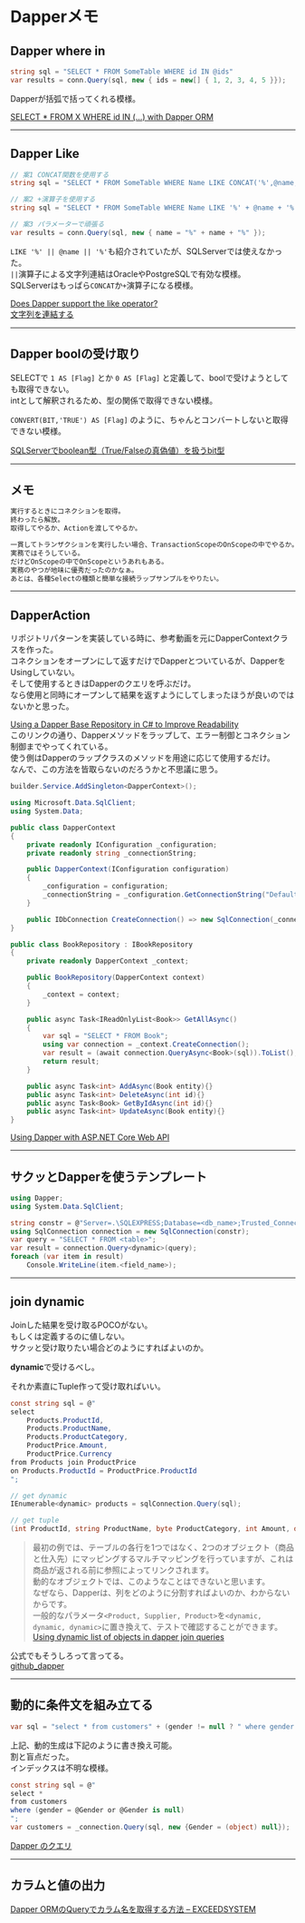 # Dapperメモ

## Dapper where in

``` C#
string sql = "SELECT * FROM SomeTable WHERE id IN @ids"
var results = conn.Query(sql, new { ids = new[] { 1, 2, 3, 4, 5 }});
```

Dapperが括弧で括ってくれる模様。  

[SELECT * FROM X WHERE id IN (...) with Dapper ORM](https://stackoverflow.com/questions/8388093/select-from-x-where-id-in-with-dapper-orm)  

---

## Dapper Like

``` C#
// 案1 CONCAT関数を使用する
string sql = "SELECT * FROM SomeTable WHERE Name LIKE CONCAT('%',@name,'%')"

// 案2 +演算子を使用する
string sql = "SELECT * FROM SomeTable WHERE Name LIKE '%' + @name + '%'"

// 案3 パラメーターで頑張る
var results = conn.Query(sql, new { name = "%" + name + "%" });
```

`LIKE '%' || @name || '%'`も紹介されていたが、SQLServerでは使えなかった。  
`||`演算子による文字列連結はOracleやPostgreSQLで有効な模様。  
SQLServerはもっぱら`CONCAT`か`+`演算子になる模様。  

[Does Dapper support the like operator?](https://stackoverflow.com/questions/6030099/does-dapper-support-the-like-operator)  
[文字列を連結する](https://www.sql-reference.com/string/concatenate.html)  

---

## Dapper boolの受け取り

SELECTで `1 AS [Flag]` とか `0 AS [Flag]` と定義して、boolで受けようとしても取得できない。  
intとして解釈されるため、型の関係で取得できない模様。  

`CONVERT(BIT,'TRUE') AS [Flag]` のように、ちゃんとコンバートしないと取得できない模様。  

[SQLServerでboolean型（True/Falseの真偽値）を扱うbit型](https://johobase.com/sqlserver-boolean-bit/)  

---

## メモ

``` txt
実行するときにコネクションを取得。
終わったら解放。
取得してやるか、Actionを渡してやるか。

一貫してトランザクションを実行したい場合、TransactionScopeのOnScopeの中でやるか。
実務ではそうしている。
だけどOnScopeの中でOnScopeというあれもある。
実務のやつが地味に優秀だったのかなぁ。
あとは、各種Selectの種類と簡単な接続ラップサンプルをやりたい。
```

---

## DapperAction

リポジトリパターンを実装している時に、参考動画を元にDapperContextクラスを作った。  
コネクションをオープンにして返すだけでDapperとついているが、DapperをUsingしていない。  
そして使用するときはDapperのクエリを呼ぶだけ。  
なら使用と同時にオープンして結果を返すようにしてしまったほうが良いのではないかと思った。  

[Using a Dapper Base Repository in C# to Improve Readability](https://exceptionnotfound.net/using-a-dapper-base-repository-in-c-to-improve-readability/)  
このリンクの通り、Dapperメソッドをラップして、エラー制御とコネクション制御までやってくれている。  
使う側はDapperのラップクラスのメソッドを用途に応じて使用するだけ。  
なんで、この方法を皆取らないのだろうかと不思議に思う。  

``` cs : Program.cs
builder.Service.AddSingleton<DapperContext>();
```

``` cs : DapperContext
using Microsoft.Data.SqlClient;
using System.Data;

public class DapperContext
{
    private readonly IConfiguration _configuration;
    private readonly string _connectionString;

    public DapperContext(IConfiguration configuration)
    {
        _configuration = configuration;
        _connectionString = _configuration.GetConnectionString("DefaultConnection");
    }

    public IDbConnection CreateConnection() => new SqlConnection(_connectionString);
}
```

``` cs
public class BookRepository : IBookRepository
{
    private readonly DapperContext _context;

    public BookRepository(DapperContext context)
    {
        _context = context;
    }

    public async Task<IReadOnlyList<Book>> GetAllAsync()
    {
        var sql = "SELECT * FROM Book";
        using var connection = _context.CreateConnection();
        var result = (await connection.QueryAsync<Book>(sql)).ToList();
        return result;
    }

    public async Task<int> AddAsync(Book entity){}
    public async Task<int> DeleteAsync(int id){}
    public async Task<Book> GetByIdAsync(int id){}
    public async Task<int> UpdateAsync(Book entity){}
}
```

[Using Dapper with ASP.NET Core Web API](https://www.youtube.com/watch?v=C763K-VGkfc&t=147s)  

---

## サクッとDapperを使うテンプレート

``` cs
using Dapper;
using System.Data.SqlClient;

string constr = @"Server=.\SQLEXPRESS;Database=<db_name>;Trusted_Connection=True;Trust Server Certificate=true";
using SqlConnection connection = new SqlConnection(constr);
var query = "SELECT * FROM <table>";
var result = connection.Query<dynamic>(query);
foreach (var item in result)
    Console.WriteLine(item.<field_name>);
```

---

## join dynamic

Joinした結果を受け取るPOCOがない。  
もしくは定義するのに値しない。  
サクッと受け取りたい場合どのようにすればよいのか。  

**dynamic**で受けるべし。  

それか素直にTuple作って受け取ればいい。  

``` cs
const string sql = @"
select 
    Products.ProductId, 
    Products.ProductName, 
    Products.ProductCategory, 
    ProductPrice.Amount, 
    ProductPrice.Currency
from Products join ProductPrice 
on Products.ProductId = ProductPrice.ProductId
";

// get dynamic
IEnumerable<dynamic> products = sqlConnection.Query(sql);

// get tuple
(int ProductId, string ProductName, byte ProductCategory, int Amount, decimal Currency) tupleProduts = sqlConnection.Query(sql);
```

>最初の例では、テーブルの各行を1つではなく、2つのオブジェクト（商品と仕入先）にマッピングするマルチマッピングを行っていますが、これは商品が返される前に参照によってリンクされます。  
動的なオブジェクトでは、このようなことはできないと思います。  
なぜなら、Dapperは、列をどのように分割すればよいのか、わからないからです。  
一般的なパラメータ`<Product, Supplier, Product>`を`<dynamic, dynamic, dynamic>`に置き換えて、テストで確認することができます。  
[Using dynamic list of objects in dapper join queries](https://stackoverflow.com/questions/35254330/using-dynamic-list-of-objects-in-dapper-join-queries)  

公式でもそうしろって言ってる。  
[github_dapper](https://github.com/DapperLib/Dapper#execute-a-query-and-map-it-to-a-list-of-dynamic-objects)  

---

## 動的に条件文を組み立てる

``` cs
var sql = "select * from customers" + (gender != null ? " where gender = @Gender" : "");
```

上記、動的生成は下記のように書き換え可能。  
割と盲点だった。  
インデックスは不明な模様。  

``` cs
const string sql = @"
select * 
from customers
where (gender = @Gender or @Gender is null)
";
var customers = _connection.Query(sql, new {Gender = (object) null});
```

[Dapper のクエリ](https://qiita.com/masakura/items/3409a766e46580a5ad99)  

---

## カラムと値の出力

[Dapper ORMのQueryでカラム名を取得する方法 – EXCEEDSYSTEM](https://www.exceedsystem.net/2021/11/16/how-to-get-column-names-from-dynamic-type-result-records-using-query-method-of-dapper/)  
